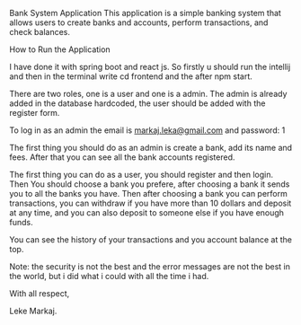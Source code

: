 Bank System Application
This application is a simple banking system that allows users to create banks and accounts, perform transactions, and check balances.

How to Run the Application

I have done it with spring boot and react js.
So firstly u should run the intellij and then in the terminal write cd frontend and the after npm start.

There are two roles, one is a user and one is a admin.
The admin is already added in the database hardcoded, the user should be added with the register form.

To log in as an admin the email is markaj.leka@gmail.com and password: 1

The first thing you should do as an admin is create a bank, add its name and fees.
After that you can see all the bank accounts registered.

The first thing you can do as a user, you should register and then login.
Then You should choose a bank you prefere, after choosing a bank it sends you to all the banks you have.
Then after choosing a bank you can perform transactions,
you can withdraw if you have more than 10 dollars and deposit at any time,
and you can also deposit to someone else if you have enough funds.

You can see the history of your transactions and you account balance at the top.

Note: the security is not the best and the error messages are not the best in the world, but i did what i could with all the time i had.

With all respect,

Leke Markaj.
